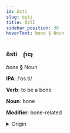```yaml
---
id: östi
slug: östi
title: ÖSTİ
sidebar_position: 38
hoverText: bone § Noun
---
```


### östi&emsp;<span kind="abugida">ɽ́ıcɟ</span>

*bone* **§** Noun

**IPA**: /ˈos.ti/

**Verb**: to be a bone

**Noun**: bone

**Modifier**: bone-related

<details>
    <summary>Origin</summary>
    Bengali অস্থি osthi [ˈos.t̪ʰi]<br/>
    <em>Indo-Iranian Language Family</em>
</details>